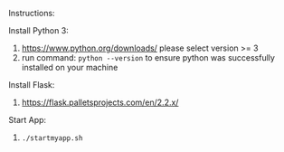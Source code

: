 Instructions:

Install Python 3: 
 1. https://www.python.org/downloads/ please select version >= 3
 2. run command: ```python --version``` to ensure python was successfully installed on your machine

Install Flask: 
 1. https://flask.palletsprojects.com/en/2.2.x/

Start App: 
 1. ```./startmyapp.sh```

